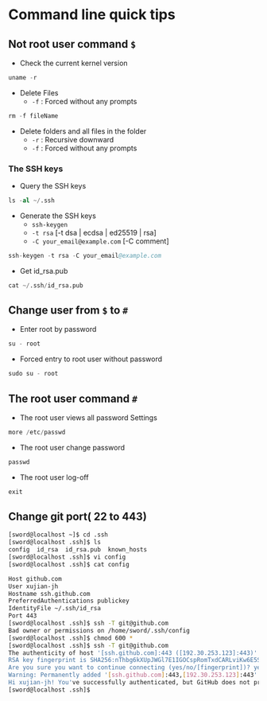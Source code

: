 # Command line quick tips

## Not root user command `$`

- Check the current kernel version

```s
uname -r
```

- Delete Files
  - `-f` : Forced without any prompts

```s
rm -f fileName
```

- Delete folders and all files in the folder
  - `-r` : Recursive downward
  - `-f` : Forced without any prompts

### The SSH keys

- Query the SSH keys

```s
ls -al ~/.ssh
```

- Generate the SSH keys
  - `ssh-keygen`
  - `-t rsa` [-t dsa | ecdsa | ed25519 | rsa]
  - `-C your_email@example.com` [-C comment]

```s
ssh-keygen -t rsa -C your_email@example.com
```

- Get id_rsa.pub

```s
cat ~/.ssh/id_rsa.pub
```

## Change user from `$` to `#`

- Enter root by password

```s
su - root
```

- Forced entry to root user without password

```s
sudo su - root
```

## The root user command `#`

- The root user views all password Settings

```s
more /etc/passwd
```

- The root user change password

```s
passwd
```

- The root user log-off

```s
exit
```

## Change git port( 22 to 443)

```bash
[sword@localhost ~]$ cd .ssh
[sword@localhost .ssh]$ ls
config  id_rsa  id_rsa.pub  known_hosts
[sword@localhost .ssh]$ vi config
[sword@localhost .ssh]$ cat config

Host github.com  
User xujian-jh  
Hostname ssh.github.com  
PreferredAuthentications publickey  
IdentityFile ~/.ssh/id_rsa  
Port 443
[sword@localhost .ssh]$ ssh -T git@github.com
Bad owner or permissions on /home/sword/.ssh/config
[sword@localhost .ssh]$ chmod 600 *
[sword@localhost .ssh]$ ssh -T git@github.com
The authenticity of host '[ssh.github.com]:443 ([192.30.253.123]:443)' can't be established.
RSA key fingerprint is SHA256:nThbg6kXUpJWGl7E1IGOCspRomTxdCARLviKw6E5SY8.
Are you sure you want to continue connecting (yes/no/[fingerprint])? yes
Warning: Permanently added '[ssh.github.com]:443,[192.30.253.123]:443' (RSA) to the list of known hosts.
Hi xujian-jh! You've successfully authenticated, but GitHub does not provide shell access.
[sword@localhost .ssh]$
```
